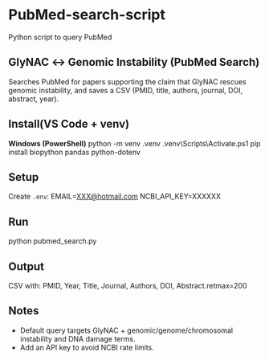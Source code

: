 # PubMed-search-script
Python script to query PubMed

## GlyNAC ↔ Genomic Instability (PubMed Search)
Searches PubMed for papers supporting the claim that GlyNAC rescues genomic instability, and saves a CSV (PMID, title, authors, journal, DOI, abstract, year).

## Install(VS Code + venv)
**Windows (PowerShell)**
python -m venv .venv
.venv\Scripts\Activate.ps1
pip install biopython pandas python-dotenv


## Setup
Create `.env`:
EMAIL=XXX@hotmail.com
NCBI_API_KEY=XXXXXX

## Run
python pubmed_search.py

## Output
CSV with: PMID, Year, Title, Journal, Authors, DOI, Abstract.retmax=200

## Notes
- Default query targets GlyNAC + genomic/genome/chromosomal instability and DNA damage terms.
- Add an API key to avoid NCBI rate limits.
